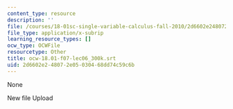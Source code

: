 ```yaml
---
content_type: resource
description: ''
file: /courses/18-01sc-single-variable-calculus-fall-2010/2d6602e248072e05030468dd74c59c6b_ocw-18.01-f07-lec06_300k.srt
file_type: application/x-subrip
learning_resource_types: []
ocw_type: OCWFile
resourcetype: Other
title: ocw-18.01-f07-lec06_300k.srt
uid: 2d6602e2-4807-2e05-0304-68dd74c59c6b
---
```

None

New file Upload